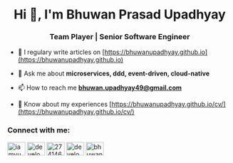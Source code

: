 <h1 align="center">Hi 👋, I'm Bhuwan Prasad Upadhyay</h1>
<h3 align="center">Team Player | Senior Software Engineer</h3>

- 📝 I regulary write articles on [https://bhuwanupadhyay.github.io](https://bhuwanupadhyay.github.io)

- 💬 Ask me about **microservices, ddd, event-driven, cloud-native**

- 📫 How to reach me **bhuwan.upadhyay49@gmail.com**

- 📄 Know about my experiences [https://bhuwanupadhyay.github.io/cv/](https://bhuwanupadhyay.github.io/cv/)

<p align="left">
<h3 align="left">Connect with me:</h3>
<a href="https://twitter.com/iamvuwan" target="blank"><img align="center" src="https://cdn.jsdelivr.net/npm/simple-icons@3.0.1/icons/twitter.svg" alt="iamvuwan" height="30" width="40" /></a>
<a href="https://linkedin.com/in/developerbhuwan" target="blank"><img align="center" src="https://cdn.jsdelivr.net/npm/simple-icons@3.0.1/icons/linkedin.svg" alt="developerbhuwan" height="30" width="40" /></a>
<a href="https://stackoverflow.com/users/2741462" target="blank"><img align="center" src="https://cdn.jsdelivr.net/npm/simple-icons@3.0.1/icons/stackoverflow.svg" alt="2741462" height="30" width="40" /></a>
<a href="https://fb.com/developerbhuwan" target="blank"><img align="center" src="https://cdn.jsdelivr.net/npm/simple-icons@3.0.1/icons/facebook.svg" alt="developerbhuwan" height="30" width="40" /></a>
<a href="https://www.youtube.com/c/bhuwan prasad upadhyay" target="blank"><img align="center" src="https://cdn.jsdelivr.net/npm/simple-icons@3.0.1/icons/youtube.svg" alt="bhuwan prasad upadhyay" height="30" width="40" /></a>
</p>

